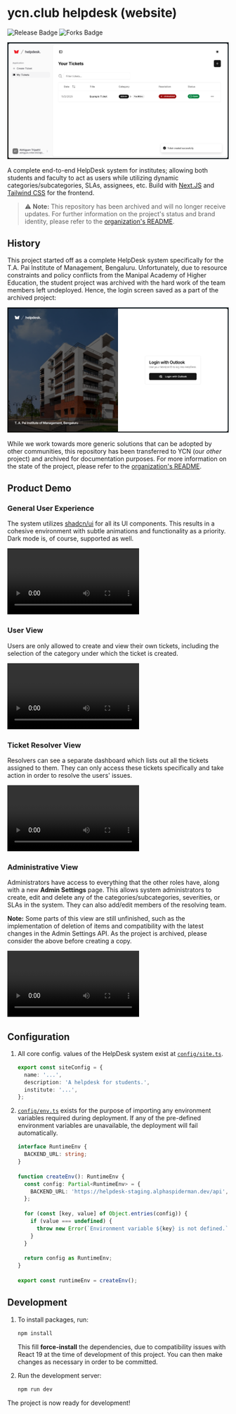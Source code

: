 # ycn.club helpdesk (website)

![Release Badge](https://img.shields.io/github/v/release/YCN-club/helpdesk-website)
![Forks Badge](https://img.shields.io/github/forks/YCN-club/helpdesk-website?style=flat)

![Cover Image](/meta/cover-image.png)

A complete end-to-end HelpDesk system for institutes; allowing both students and faculty to act as users while utilizing dynamic categories/subcategories, SLAs, assignees, etc. Build with [Next.JS](https://nextjs.org) and [Tailwind CSS](https://tailwindcss.com) for the frontend.

> ⚠️ **Note:** This repository has been archived and will no longer receive updates. For further information on the project's status and brand identity, please refer to the [organization's README](https://github.com/orgs/YCN-club).

## History

This project started off as a complete HelpDesk system specifically for the T.A. Pai Institute of Management, Bengaluru. Unfortunately, due to resource constraints and policy conflicts from the Manipal Academy of Higher Education, the student project was archived with the hard work of the team members left undeployed. Hence, the login screen saved as a part of the archived project:

![Login Image](/meta/history-image.png)

While we work towards more generic solutions that can be adopted by other communities, this repository has been transferred to YCN (our _other_ project) and archived for documentation purposes. For more information on the state of the project, please refer to the [organization's README](https://github.com/orgs/YCN-club).

## Product Demo

### General User Experience

The system utilizes [shadcn/ui](https://ui.shadcn.com) for all its UI components. This results in a cohesive environment with subtle animations and functionality as a priority. Dark mode is, of course, supported as well.

![General User Experience Video](/meta/general-ux-video.mp4)

### User View

Users are only allowed to create and view their own tickets, including the selection of the category under which the ticket is created.

![User View Video](/meta/user-view-video.mp4)

### Ticket Resolver View

Resolvers can see a separate dashboard which lists out all the tickets assigned to them. They can only access these tickets specifically and take action in order to resolve the users' issues.

![Ticket Resolver View Video](/meta/resolver-view-video.mp4)

### Administrative View

Administrators have access to everything that the other roles have, along with a new **Admin Settings** page. This allows system administrators to create, edit and delete any of the categories/subcategories, severities, or SLAs in the system. They can also add/edit members of the resolving team.

**Note:** Some parts of this view are still unfinished, such as the implementation of deletion of items and compatibility with the latest changes in the Admin Settings API. As the project is archived, please consider the above before creating a copy.

![Administrative View Video](/meta/administrative-view-video.mp4)

## Configuration

1. All core config. values of the HelpDesk system exist at [`config/site.ts`](/config/site.ts).

   ```ts
   export const siteConfig = {
     name: '...',
     description: 'A helpdesk for students.',
     institute: '...',
   };
   ```

2. [`config/env.ts`](/config/env.ts) exists for the purpose of importing any environment variables required during deployment. If any of the pre-defined environment variables are unavailable, the deployment will fail automatically.

   ```ts
   interface RuntimeEnv {
     BACKEND_URL: string;
   }

   function createEnv(): RuntimeEnv {
     const config: Partial<RuntimeEnv> = {
       BACKEND_URL: 'https://helpdesk-staging.alphaspiderman.dev/api',
     };

     for (const [key, value] of Object.entries(config)) {
       if (value === undefined) {
         throw new Error(`Environment variable ${key} is not defined.`);
       }
     }

     return config as RuntimeEnv;
   }

   export const runtimeEnv = createEnv();
   ```

## Development

1. To install packages, run:

   ```bash
   npm install
   ```

   This fill **force-install** the dependencies, due to compatibility issues with React 19 at the time of development of this project. You can then make changes as necessary in order to be committed.

2. Run the development server:

   ```bash
   npm run dev
   ```

The project is now ready for development!
